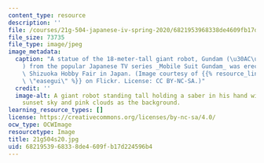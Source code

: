 ```yaml
---
content_type: resource
description: ''
file: /courses/21g-504-japanese-iv-spring-2020/6821953968338de4609fb17d224596b4_21g504s20.jpg
file_size: 73735
file_type: image/jpeg
image_metadata:
  caption: "A statue of the 18-meter-tall giant robot, Gundam (\u30AC\u30F3\u30C0\u30E0\
    ) from the popular Japanese TV series _Mobile Suit Gundam_ was erected at the\
    \ Shizuoka Hobby Fair in Japan. (Image courtesy of {{% resource_link \"29f5de0b-0816-48a0-99e4-8f424932eaa1\"\
    \ \"easegui\" %}} on Flickr. License: CC BY-NC-SA.)"
  credit: ''
  image-alt: A giant robot standing tall holding a saber in his hand with a purple
    sunset sky and pink clouds as the background.
learning_resource_types: []
license: https://creativecommons.org/licenses/by-nc-sa/4.0/
ocw_type: OCWImage
resourcetype: Image
title: 21g504s20.jpg
uid: 68219539-6833-8de4-609f-b17d224596b4
---
```

